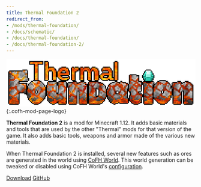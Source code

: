 ```yaml
---
title: Thermal Foundation 2
redirect_from:
- /mods/thermal-foundation/
- /docs/schematic/
- /docs/thermal-foundation/
- /docs/thermal-foundation-2/
---
```


![Thermal Foundation logo](/assets/images/modlogos/thermal-foundation.png){:.cofh-mod-page-logo}


**Thermal Foundation 2** is a mod for Minecraft 1.12. It adds basic materials
and tools that are used by the other "Thermal" mods for that version of the
game. It also adds basic tools, weapons and armor made of the various new
materials.

When Thermal Foundation 2 is installed, several new features such as ores are
generated in the world using [CoFH World](/docs/1.12/cofh-world/). This world
generation can be tweaked or disabled using CoFH World's
[configuration](/docs/1.12/cofh-world/world-generator-configuration/).


<div class="uk-margin-top uk-button-group">
    <a class="uk-button uk-button-large uk-button-success uk-text-bold" href="/downloads/">Download</a>
    <a class="uk-button uk-button-large" href="https://github.com/CoFH/ThermalFoundation">GitHub</a>
</div>
